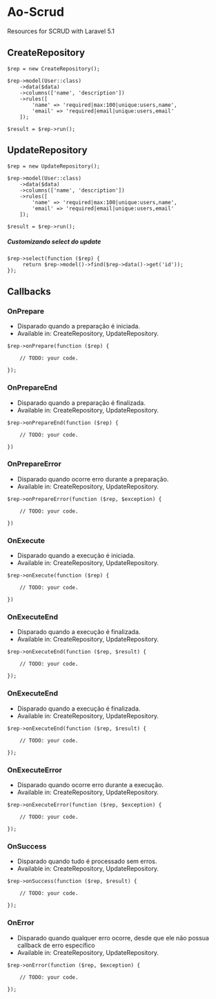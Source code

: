 # Ao-Scrud

Resources for SCRUD with Laravel 5.1

## CreateRepository
````
$rep = new CreateRepository();

$rep->model(User::class)
    ->data($data)
    ->columns(['name', 'description'])
    ->rules([
        'name' => 'required|max:100|unique:users,name',
        'email' => 'required|email|unique:users,email'
    ]);
    
$result = $rep->run();
````

## UpdateRepository
````
$rep = new UpdateRepository();

$rep->model(User::class)
    ->data($data)
    ->columns(['name', 'description'])
    ->rules([
        'name' => 'required|max:100|unique:users,name',
        'email' => 'required|email|unique:users,email'
    ]);
    
$result = $rep->run();
````

##### Customizando select do update
````
$rep->select(function ($rep) {
     return $rep->model()->find($rep->data()->get('id'));
});
````

## Callbacks 

### OnPrepare
* Disparado quando a preparação é iniciada.
* Available in: CreateRepository, UpdateRepository.

````
$rep->onPrepare(function ($rep) {

    // TODO: your code.
    
});
````

### OnPrepareEnd
* Disparado quando a preparação é finalizada.
* Available in: CreateRepository, UpdateRepository.

````
$rep->onPrepareEnd(function ($rep) {

    // TODO: your code.
    
})
````

### OnPrepareError
* Disparado quando ocorre erro durante a preparação.
* Available in: CreateRepository, UpdateRepository.

````
$rep->onPrepareError(function ($rep, $exception) {

    // TODO: your code.
    
})
````

### OnExecute
* Disparado quando a execução é iniciada.
* Available in: CreateRepository, UpdateRepository.

````
$rep->onExecute(function ($rep) {

    // TODO: your code.
    
})
````

### OnExecuteEnd
* Disparado quando a execução é finalizada.
* Available in: CreateRepository, UpdateRepository.

````
$rep->onExecuteEnd(function ($rep, $result) {

    // TODO: your code.
      
});
````

### OnExecuteEnd
* Disparado quando a execução é finalizada.
* Available in: CreateRepository, UpdateRepository.

````
$rep->onExecuteEnd(function ($rep, $result) {

    // TODO: your code.
      
});
````

### OnExecuteError
* Disparado quando ocorre erro durante a execução.
* Available in: CreateRepository, UpdateRepository.

````
$rep->onExecuteError(function ($rep, $exception) {

    // TODO: your code.
       
});
````

### OnSuccess
* Disparado quando tudo é processado sem erros.
* Available in: CreateRepository, UpdateRepository.

````
$rep->onSuccess(function ($rep, $result) {

    // TODO: your code.
         
});
````

### OnError
* Disparado quando qualquer erro ocorre, desde que ele não possua callback de erro específico 
* Available in: CreateRepository, UpdateRepository.

````
$rep->onError(function ($rep, $exception) {

    // TODO: your code.
         
});
````